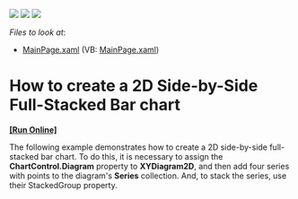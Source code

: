 <!-- default badges list -->
![](https://img.shields.io/endpoint?url=https://codecentral.devexpress.com/api/v1/VersionRange/128567714/11.2.5%2B)
[![](https://img.shields.io/badge/Open_in_DevExpress_Support_Center-FF7200?style=flat-square&logo=DevExpress&logoColor=white)](https://supportcenter.devexpress.com/ticket/details/E3707)
[![](https://img.shields.io/badge/📖_How_to_use_DevExpress_Examples-e9f6fc?style=flat-square)](https://docs.devexpress.com/GeneralInformation/403183)
<!-- default badges end -->
<!-- default file list -->
*Files to look at*:

* [MainPage.xaml](./CS/SidebySideFullStackedBar/MainPage.xaml) (VB: [MainPage.xaml](./VB/SidebySideFullStackedBar/MainPage.xaml))
<!-- default file list end -->
# How to create a 2D Side-by-Side Full-Stacked Bar chart
<!-- run online -->
**[[Run Online]](https://codecentral.devexpress.com/e3707)**
<!-- run online end -->


<p>The following example demonstrates how to create a 2D side-by-side full-stacked bar chart. To do this, it is necessary to assign the <strong>ChartControl.Diagram</strong> property to <strong>XYDiagram2D</strong>, and then add four series with points to the diagram's <strong>Series</strong> collection. And, to stack the series, use their StackedGroup property.</p><br />


<br/>


